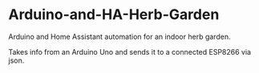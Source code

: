 # Arduino-and-HA-Herb-Garden
Arduino and Home Assistant automation for an indoor herb garden.

Takes info from an Arduino Uno and sends it to a connected ESP8266 via json.
